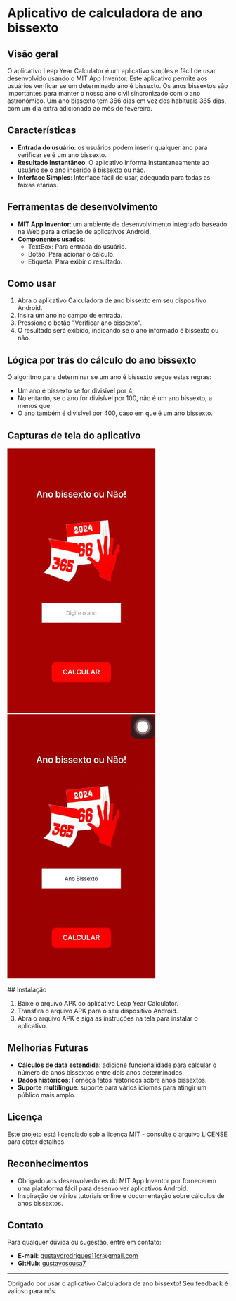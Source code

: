 # Aplicativo de calculadora de ano bissexto

## Visão geral

O aplicativo Leap Year Calculator é um aplicativo simples e fácil de usar desenvolvido usando o MIT App Inventor. Este aplicativo permite aos usuários verificar se um determinado ano é bissexto. Os anos bissextos são importantes para manter o nosso ano civil sincronizado com o ano astronômico. Um ano bissexto tem 366 dias em vez dos habituais 365 dias, com um dia extra adicionado ao mês de fevereiro.

## Características

- **Entrada do usuário**: os usuários podem inserir qualquer ano para verificar se é um ano bissexto.
- **Resultado Instantâneo**: O aplicativo informa instantaneamente ao usuário se o ano inserido é bissexto ou não.
- **Interface Simples**: Interface fácil de usar, adequada para todas as faixas etárias.

## Ferramentas de desenvolvimento

- **MIT App Inventor**: um ambiente de desenvolvimento integrado baseado na Web para a criação de aplicativos Android.
- **Componentes usados**:
   - TextBox: Para entrada do usuário.
   - Botão: Para acionar o cálculo.
   - Etiqueta: Para exibir o resultado.

## Como usar

1. Abra o aplicativo Calculadora de ano bissexto em seu dispositivo Android.
2. Insira um ano no campo de entrada.
3. Pressione o botão "Verificar ano bissexto".
4. O resultado será exibido, indicando se o ano informado é bissexto ou não.

## Lógica por trás do cálculo do ano bissexto

O algoritmo para determinar se um ano é bissexto segue estas regras:

- Um ano é bissexto se for divisível por 4;
- No entanto, se o ano for divisível por 100, não é um ano bissexto, a menos que;
- O ano também é divisível por 400, caso em que é um ano bissexto.


## Capturas de tela do aplicativo
<p>
  <img src="img02.jpeg" alt="imagem do app" height="600" widht="550">
  <img src="img01.jpeg" alt="imagem do app" height="600" widht="550">
</p>
## Instalação

1. Baixe o arquivo APK do aplicativo Leap Year Calculator.
2. Transfira o arquivo APK para o seu dispositivo Android.
3. Abra o arquivo APK e siga as instruções na tela para instalar o aplicativo.

## Melhorias Futuras

- **Cálculos de data estendida**: adicione funcionalidade para calcular o número de anos bissextos entre dois anos determinados.
- **Dados históricos**: Forneça fatos históricos sobre anos bissextos.
- **Suporte multilíngue**: suporte para vários idiomas para atingir um público mais amplo.

## Licença

Este projeto está licenciado sob a licença MIT - consulte o arquivo [LICENSE](LICENSE) para obter detalhes.

## Reconhecimentos

- Obrigado aos desenvolvedores do MIT App Inventor por fornecerem uma plataforma fácil para desenvolver aplicativos Android.
- Inspiração de vários tutoriais online e documentação sobre cálculos de anos bissextos.

## Contato

Para qualquer dúvida ou sugestão, entre em contato:

- **E-mail**: gustavorodrigues11cr@gmail.com
- **GitHub**: [gustavosousa7]((https://github.com/gustavosousa07))

---

Obrigado por usar o aplicativo Calculadora de ano bissexto! Seu feedback é valioso para nós.



